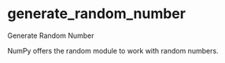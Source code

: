 # generate_random_number
Generate Random Number

NumPy offers the random module to work with random numbers.

